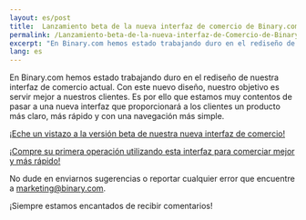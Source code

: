 ```yaml
---
layout: es/post
title:  Lanzamiento beta de la nueva interfaz de comercio de Binary.com
permalink: /Lanzamiento-beta-de-la-nueva-interfaz-de-Comercio-de-Binarycom/
excerpt: "En Binary.com hemos estado trabajando duro en el rediseño de nuestra interfaz de comercio actual. Con este nuevo diseño, nuestro objetivo es servir mejor a nuestros clientes..."
lang: es
---
```



En Binary.com hemos estado trabajando duro en el rediseño de nuestra interfaz de comercio actual. Con este nuevo diseño, nuestro objetivo es servir mejor a nuestros clientes. Es por ello que estamos muy contentos de pasar a una nueva interfaz que proporcionará a los clientes un producto más claro, más rápido y con una navegación más simple.

[¡Eche un vistazo a la versión beta de nuestra nueva interfaz de comercio!](https://www.binary.com/trading?utm_source=social&utm_medium=blog&utm_campaign=WhatsNew&l=ES)

[¡Compre su primera operación utilizando esta interfaz para comerciar mejor y más rápido!](https://www.binary.com/trading?utm_source=social&utm_medium=blog&utm_campaign=WhatsNew&l=ES)

No dude en enviarnos sugerencias o reportar cualquier error que encuentre a [marketing@binary.com](mailto:marketing@binary.com).

¡Siempre estamos encantados de recibir comentarios!
